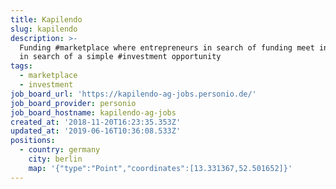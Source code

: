 ```yaml
---
title: Kapilendo
slug: kapilendo
description: >-
  Funding #marketplace where entrepreneurs in search of funding meet investors
  in search of a simple #investment opportunity
tags:
  - marketplace
  - investment
job_board_url: 'https://kapilendo-ag-jobs.personio.de/'
job_board_provider: personio
job_board_hostname: kapilendo-ag-jobs
created_at: '2018-11-20T16:23:35.353Z'
updated_at: '2019-06-16T10:36:08.533Z'
positions:
  - country: germany
    city: berlin
    map: '{"type":"Point","coordinates":[13.331367,52.501652]}'
---
```


